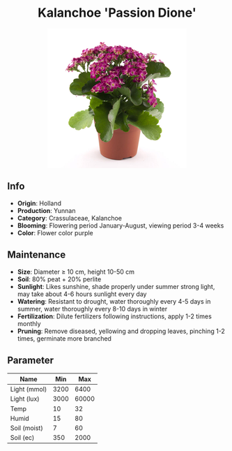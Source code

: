<h1 align='center'>Kalanchoe 'Passion Dione'</h1>
<p align="center">
    <img 
        align='center'
        width='320'
        src="../images/kalanchoe passion dione.png" 
        alt='Kalanchoe 'Passion Dione'' />
</p>

## Info

 - **Origin**: Holland
 - **Production**: Yunnan
 - **Category**: Crassulaceae, Kalanchoe
 - **Blooming**: Flowering period January-August, viewing period 3-4 weeks
 - **Color**: Flower color purple

## Maintenance

 - **Size**: Diameter ≥ 10 cm, height 10-50 cm
 - **Soil**: 80% peat + 20% perlite
 - **Sunlight**: Likes sunshine, shade properly under summer strong light, may take about 4-6 hours sunlight every day
 - **Watering**: Resistant to drought, water thoroughly every 4-5 days in summer, water thoroughly every 8-10 days in winter
 - **Fertilization**: Dilute fertilizers following instructions, apply 1-2 times monthly
 - **Pruning**: Remove diseased, yellowing and dropping leaves, pinching 1-2 times, germinate more branched

## Parameter

| Name         | Min  | Max   |
|--------------|------|-------|
| Light (mmol) | 3200 | 6400  |
| Light (lux)  | 3000 | 60000 |
| Temp         | 10    | 32    |
| Humid        | 15   | 80    |
| Soil (moist) | 7   | 60    |
| Soil (ec)    | 350  | 2000  |